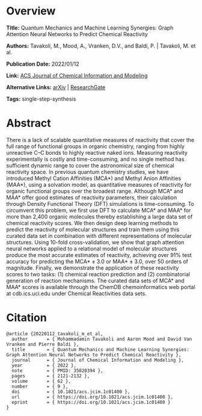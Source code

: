 # Overview
**Title:**
Quantum Mechanics and Machine Learning Synergies: Graph Attention Neural Networks to Predict Chemical Reactivity

**Authors:**
Tavakoli, M., Mood, A., Vranken, D.V., and Baldi, P. |
Tavakoli, M. et al.

**Publication Date:**
2022/01/12

**Link:**
[ACS Journal of Chemical Information and Modeling](https://pubs.acs.org/doi/10.1021/acs.jcim.1c01400)

**Alternative Links:**
[arXiv](https://arxiv.org/abs/2103.14536) |
[ResearchGate](https://www.researchgate.net/publication/350457036_Quantum_Mechanics_and_Machine_Learning_Synergies_Graph_Attention_Neural_Networks_to_Predict_Chemical_Reactivity)

**Tags:**
single-step-synthesis


# Abstract
There is a lack of scalable quantitative measures of reactivity that cover the full range of functional groups in organic chemistry, ranging from highly unreactive C–C bonds to highly reactive naked ions.
Measuring reactivity experimentally is costly and time-consuming, and no single method has sufficient dynamic range to cover the astronomical size of chemical reactivity space.
In previous quantum chemistry studies, we have introduced Methyl Cation Affinities (MCA*) and Methyl Anion Affinities (MAA*), using a solvation model, as quantitative measures of reactivity for organic functional groups over the broadest range.
Although MCA* and MAA* offer good estimates of reactivity parameters, their calculation through Density Functional Theory (DFT) simulations is time-consuming.
To circumvent this problem, we first use DFT to calculate MCA* and MAA* for more than 2,400 organic molecules thereby establishing a large data set of chemical reactivity scores.
We then design deep learning methods to predict the reactivity of molecular structures and train them using this curated data set in combination with different representations of molecular structures.
Using 10-fold cross-validation, we show that graph attention neural networks applied to a relational model of molecular structures produce the most accurate estimates of reactivity, achieving over 91% test accuracy for predicting the MCA* ± 3.0 or MAA* ± 3.0, over 50 orders of magnitude.
Finally, we demonstrate the application of these reactivity scores to two tasks: (1) chemical reaction prediction and (2) combinatorial generation of reaction mechanisms.
The curated data sets of MCA* and MAA* scores is available through the ChemDB chemoinformatics web portal at cdb.ics.uci.edu under Chemical Reactivities data sets.


# Citation
```
@article {20220112_tavakoli_m_et_al,
  author       = { Mohammadamin Tavakoli and Aaron Mood and David Van Vranken and Pierre Baldi },
  title        = { Quantum Mechanics and Machine Learning Synergies: Graph Attention Neural Networks to Predict Chemical Reactivity },
  journal      = { Journal of Chemical Information and Modeling },
  year         = { 2022 },
  note         = { PMID: 35020394 },
  pages        = { 2121-2132 },
  volume       = { 62 },
  number       = { 9 },
  doi          = { 10.1021/acs.jcim.1c01400 },
  url          = { https://doi.org/10.1021/acs.jcim.1c01400 },
  eprint       = { https://doi.org/10.1021/acs.jcim.1c01400 }
}
```

